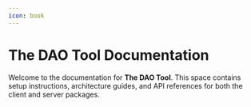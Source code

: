 ```yaml
---
icon: book
---
```


# The DAO Tool Documentation

Welcome to the documentation for **The DAO Tool**. This space contains setup instructions, architecture guides, and API references for both the client and server packages.
